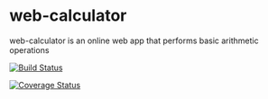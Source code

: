 # web-calculator
web-calculator is an online web app that performs basic arithmetic operations 

[![Build Status](https://travis-ci.org/RachealN/web-calculator.svg?branch=develop)](https://travis-ci.org/RachealN/web-calculator)

[![Coverage Status](https://coveralls.io/repos/github/RachealN/web-calculator/badge.svg?branch=develop)](https://coveralls.io/github/RachealN/web-calculator?branch=develop)
